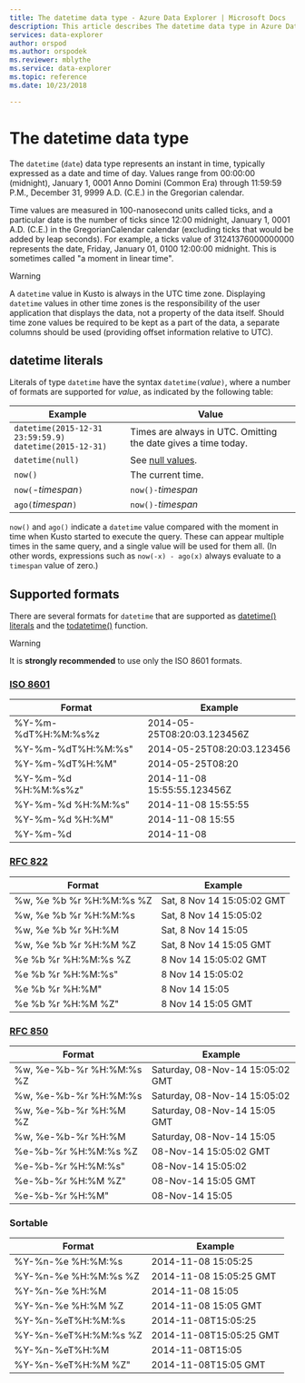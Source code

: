 ```yaml
---
title: The datetime data type - Azure Data Explorer | Microsoft Docs
description: This article describes The datetime data type in Azure Data Explorer.
services: data-explorer
author: orspod
ms.author: orspodek
ms.reviewer: mblythe
ms.service: data-explorer
ms.topic: reference
ms.date: 10/23/2018

---
```

# The datetime data type

The `datetime` (`date`) data type represents an instant in time, typically expressed as a date and time of day.
Values range from 00:00:00 (midnight), January 1, 0001 Anno Domini (Common Era) through 11:59:59 P.M., December 31, 9999 A.D. (C.E.) in the Gregorian calendar. 

Time values are measured in 100-nanosecond units called ticks, and a particular date is the number of ticks since 12:00 midnight,
January 1, 0001 A.D. (C.E.) in the GregorianCalendar calendar (excluding ticks that would be added by leap seconds).
For example, a ticks value of 31241376000000000 represents the date, Friday, January 01, 0100 12:00:00 midnight.
This is sometimes called "a moment in linear time".

> [!WARNING]
> A `datetime` value in Kusto is always in the UTC time zone. Displaying `datetime`
> values in other time zones is the responsibility of the user application that
> displays the data, not a property of the data itself. Should time zone values be
> required to be kept as a part of the data, a separate columns should be used
> (providing offset information relative to UTC).

## datetime literals

Literals of type `datetime` have the syntax `datetime(`*value*`)`, where a number of formats 
are supported for *value*, as indicated by the following table:

|Example                                                     |Value                                                         |
|------------------------------------------------------------|--------------------------------------------------------------|
|`datetime(2015-12-31 23:59:59.9)`<br/>`datetime(2015-12-31)`|Times are always in UTC. Omitting the date gives a time today.|
|`datetime(null)`                                            |See [null values](null-values.md).                            |
|`now()`                                                     |The current time.                                             |
|`now(`-*timespan*`)`                                        |`now()-`*timespan*                                            |
|`ago(`*timespan*`)`                                         |`now()-`*timespan*                                            |

`now()` and `ago()` indicate a `datetime` value compared with the moment
in time when Kusto started to execute the query. These can appear multiple
times in the same query, and a single value will be used for them all.
(In other words, expressions such as `now(-x) - ago(x)` always evaluate
to a `timespan` value of zero.)

## Supported formats

There are several formats for `datetime` that are supported as [datetime() literals](#datetime-literals)
and the [todatetime()](../todatetimefunction.md) function.

> [!WARNING]
> It is **strongly recommended** to use only the ISO 8601 formats.

### [ISO 8601](https://www.iso.org/iso/home/standards/iso8601.htm)

|Format|Example|
|------|-------|
|%Y-%m-%dT%H:%M:%s%z|2014-05-25T08:20:03.123456Z|
|%Y-%m-%dT%H:%M:%s"|2014-05-25T08:20:03.123456|
|%Y-%m-%dT%H:%M"|2014-05-25T08:20|
|%Y-%m-%d %H:%M:%s%z"|2014-11-08 15:55:55.123456Z|
|%Y-%m-%d %H:%M:%s"|2014-11-08 15:55:55|
|%Y-%m-%d %H:%M"|2014-11-08 15:55|
|%Y-%m-%d|2014-11-08|

### [RFC 822](https://www.ietf.org/rfc/rfc0822.txt)

|Format|Example|
|------|-------|
|%w, %e %b %r %H:%M:%s %Z|Sat, 8 Nov 14 15:05:02 GMT|
|%w, %e %b %r %H:%M:%s|Sat, 8 Nov 14 15:05:02|
|%w, %e %b %r %H:%M|Sat, 8 Nov 14 15:05|
|%w, %e %b %r %H:%M %Z|Sat, 8 Nov 14 15:05 GMT|
|%e %b %r %H:%M:%s %Z|8 Nov 14 15:05:02 GMT|
|%e %b %r %H:%M:%s"|8 Nov 14 15:05:02|
|%e %b %r %H:%M"|8 Nov 14 15:05|
|%e %b %r %H:%M %Z"|8 Nov 14 15:05 GMT|

### [RFC 850](https://tools.ietf.org/html/rfc850)

|Format|Example|
|------|-------|
|%w, %e-%b-%r %H:%M:%s %Z|Saturday, 08-Nov-14 15:05:02 GMT|
|%w, %e-%b-%r %H:%M:%s|Saturday, 08-Nov-14 15:05:02|
|%w, %e-%b-%r %H:%M %Z|Saturday, 08-Nov-14 15:05 GMT|
|%w, %e-%b-%r %H:%M|Saturday, 08-Nov-14 15:05|
|%e-%b-%r %H:%M:%s %Z|08-Nov-14 15:05:02 GMT|
|%e-%b-%r %H:%M:%s"|08-Nov-14 15:05:02|
|%e-%b-%r %H:%M %Z"|08-Nov-14 15:05 GMT|
|%e-%b-%r %H:%M"|08-Nov-14 15:05|


### Sortable 

|Format|Example|
|------|-------|        
|%Y-%n-%e %H:%M:%s|2014-11-08 15:05:25|
|%Y-%n-%e %H:%M:%s %Z|2014-11-08 15:05:25 GMT|
|%Y-%n-%e %H:%M|2014-11-08 15:05|
|%Y-%n-%e %H:%M %Z|2014-11-08 15:05 GMT|
|%Y-%n-%eT%H:%M:%s|2014-11-08T15:05:25|
|%Y-%n-%eT%H:%M:%s %Z|2014-11-08T15:05:25 GMT|
|%Y-%n-%eT%H:%M|2014-11-08T15:05|
|%Y-%n-%eT%H:%M %Z"|2014-11-08T15:05 GMT|